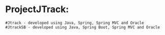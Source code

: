 # ProjectJTrack:
	#Jtrack - developed using Java, Spring, Spring MVC and Oracle
	#JtrackSB - developed using Java, Spring Boot, Spring MVC and Oracle